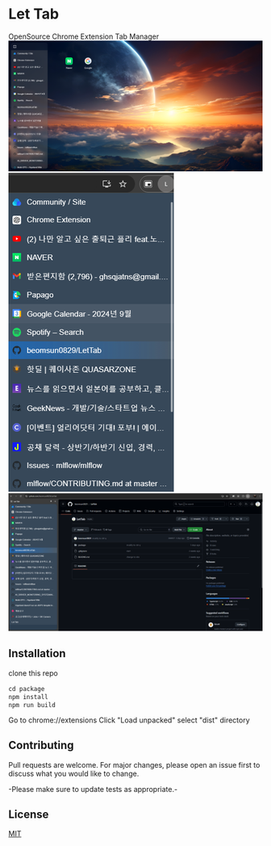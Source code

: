# Let Tab

OpenSource Chrome Extension Tab Manager
![Screenshot 1](./screenshot/screenshot1.png)
![Screenshot 2](./screenshot/screenshot2.png)
![Screenshot 3](./screenshot/screenshot3.png)

## Installation

clone this repo

```
cd package
npm install
npm run build
```

Go to chrome://extensions
Click "Load unpacked"
select "dist" directory

## Contributing

Pull requests are welcome. For major changes, please open an issue first
to discuss what you would like to change.

-Please make sure to update tests as appropriate.-

## License

[MIT](https://choosealicense.com/licenses/mit/)